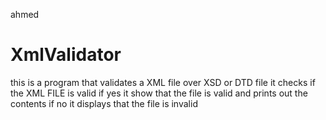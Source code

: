 ahmed
# XmlValidator
this is a program that validates a XML file over XSD or DTD file
it checks if the XML FILE is valid 
if yes it show that the file is valid and prints out the contents
if no it displays that the file is invalid
